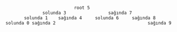                               root 5 
                  solunda 3                sağında 7
           solunda 1    sağında 4     solunda 6     sağında 8
    solunda 0 sağında 2                                   sağında 9